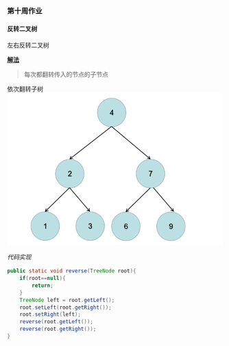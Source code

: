 ### 第十周作业  

#### 反转二叉树  

左右反转二叉树  

[**解法**](./wangwei/ReverseBinaryTree.java)    
> 每次都翻转传入的节点的子节点  

依次翻转子树  
![翻转二叉树](../../../../res/image/reverseTree.gif)  

*代码实现*  
```java
public static void reverse(TreeNode root){
    if(root==null){
        return;
    }
    TreeNode left = root.getLeft();
    root.setLeft(root.getRight());
    root.setRight(left);
    reverse(root.getLeft());
    reverse(root.getRight());
}
```
